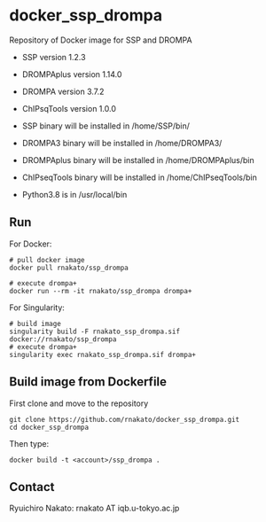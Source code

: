 # docker_ssp_drompa
Repository of Docker image for SSP and DROMPA

- SSP version 1.2.3
- DROMPAplus version 1.14.0
- DROMPA version 3.7.2
- ChIPsqTools version 1.0.0

- SSP binary will be installed in /home/SSP/bin/
- DROMPA3 binary will be installed in /home/DROMPA3/
- DROMPAplus binary will be installed in /home/DROMPAplus/bin
- ChIPseqTools binary will be installed in /home/ChIPseqTools/bin
- Python3.8 is in /usr/local/bin

## Run

For Docker:

    # pull docker image
    docker pull rnakato/ssp_drompa

    # execute drompa+
    docker run --rm -it rnakato/ssp_drompa drompa+

For Singularity:

    # build image
    singularity build -F rnakato_ssp_drompa.sif docker://rnakato/ssp_drompa
    # execute drompa+
    singularity exec rnakato_ssp_drompa.sif drompa+

## Build image from Dockerfile
First clone and move to the repository

    git clone https://github.com/rnakato/docker_ssp_drompa.git
    cd docker_ssp_drompa

Then type:

    docker build -t <account>/ssp_drompa .

## Contact

Ryuichiro Nakato: rnakato AT iqb.u-tokyo.ac.jp

